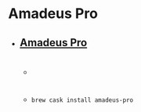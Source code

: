 # Amadeus Pro
- [Amadeus Pro](https://www.hairersoft.com/pro.html)
  - 
  - #
  - `brew cask install amadeus-pro`
